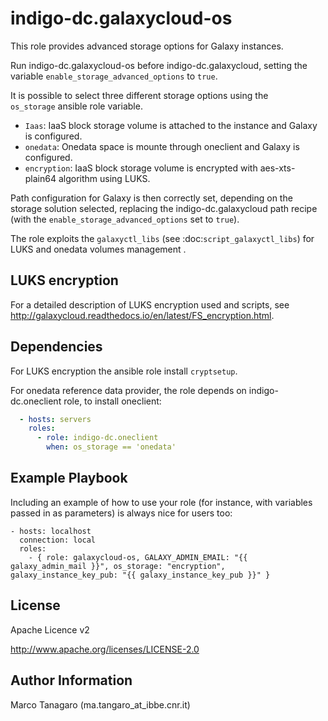 indigo-dc.galaxycloud-os
========================
This role provides advanced storage options for Galaxy instances.

Run indigo-dc.galaxycloud-os before indigo-dc.galaxycloud, setting the variable ``enable_storage_advanced_options`` to ``true``.

It is possible to select three different storage options using the ``os_storage`` ansible role variable.

- ``Iaas``: IaaS block storage volume is attached to the instance and Galaxy is configured.
- ``onedata``: Onedata space is mounte through oneclient and Galaxy is configured.
- ``encryption``: IaaS block storage volume is encrypted with aes-xts-plain64 algorithm using LUKS.

Path configuration for Galaxy is then correctly set, depending on the storage solution selected, replacing the indigo-dc.galaxycloud path recipe (with the ``enable_storage_advanced_options`` set to ``true``).

The role exploits the ``galaxyctl_libs`` (see :doc:`script_galaxyctl_libs`) for LUKS and onedata volumes management .

LUKS encryption
---------------
For a detailed description of LUKS encryption used and scripts, see http://galaxycloud.readthedocs.io/en/latest/FS_encryption.html.

Dependencies
------------

For LUKS encryption the ansible role install ``cryptsetup``.

For onedata reference data provider, the role depends on indigo-dc.oneclient role, to install oneclient:

```yaml
  - hosts: servers
    roles:
      - role: indigo-dc.oneclient
        when: os_storage == 'onedata'
```

Example Playbook
----------------

Including an example of how to use your role (for instance, with variables passed in as parameters) is always nice for users too:

    - hosts: localhost
      connection: local
      roles:
        - { role: galaxycloud-os, GALAXY_ADMIN_EMAIL: "{{ galaxy_admin_mail }}", os_storage: "encryption", galaxy_instance_key_pub: "{{ galaxy_instance_key_pub }}" }

License
-------

Apache Licence v2

http://www.apache.org/licenses/LICENSE-2.0

Author Information
------------------

Marco Tanagaro (ma.tangaro_at_ibbe.cnr.it)
